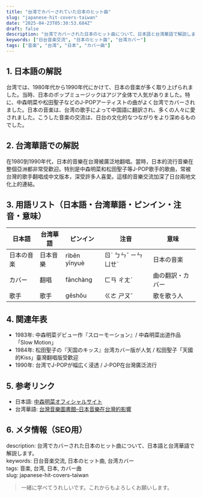 ```yaml
---
title: "台湾でカバーされていた日本のヒット曲"
slug: "japanese-hit-covers-taiwan"
date: "2025-04-23T05:30:53.684Z"
draft: false
description: "台湾でカバーされた日本のヒット曲について、日本語と台湾華語で解説します。"
keywords: ["日台音楽交流", "日本のヒット曲", "台湾カバー"]
tags: ["音楽", "台湾", "日本", "カバー曲"]
---
```


## 1. 日本語の解説
台湾では、1980年代から1990年代にかけて、日本の音楽が多く取り上げられました。当時、日本のポップミュージックはアジア全体で人気がありました。特に、中森明菜や松田聖子などのJ-POPアーティストの曲がよく台湾でカバーされました。日本の音楽は、台湾の歌手によって中国語に翻訳され、多くの人々に愛されました。こうした音楽の交流は、日台の文化的なつながりをより深めるものでした。

## 2. 台湾華語での解説  
在1980到1990年代，日本的音樂在台灣被廣泛地翻唱。當時，日本的流行音樂在整個亞洲都非常受歡迎。特別是中森明菜和松田聖子等J-POP歌手的歌曲，常被台灣的歌手翻唱成中文版本，深受許多人喜愛。這樣的音樂交流加深了日台兩地文化上的連結。

## 3. 用語リスト（日本語・台湾華語・ピンイン・注音・意味）
| 日本語     | 台湾華語   | ピンイン   | 注音   | 意味           |
|------------|------------|------------|--------|----------------|
| 日本の音楽 | 日本音樂   | rìběn yīnyuè  | ㄖˋ ㄅㄣˇ ㄧㄣ ㄩㄝˋ | 日本の音楽   |
| カバー   | 翻唱       | fānchàng     | ㄈㄢ ㄔㄤˋ          | 曲の翻訳・カバー|
| 歌手     | 歌手       | gēshǒu       | ㄍㄜ ㄕㄡˇ          | 歌を歌う人     |

## 4. 関連年表
- 1983年: 中森明菜デビュー作『スローモーション』/ 中森明菜出道作品「Slow Motion」
- 1984年: 松田聖子の『天国のキッス』台湾カバー版が人気 / 松田聖子「天國的Kiss」臺灣翻唱版受歡迎
- 1990年: 台湾でJ-POPが幅広く浸透 / J-POP在台灣廣泛流行

## 5. 参考リンク  
- 日本語: [中森明菜オフィシャルサイト](http://nakamoriakina.com/)
- 台湾華語: [台灣音樂圖書館–日本音樂在台灣的影響](http://taiwanmusiclibrary.com/japanmusicintaiwan)

## 6. メタ情報（SEO用） 
description: 台湾でカバーされた日本のヒット曲について、日本語と台湾華語で解説します。  
keywords: 日台音楽交流, 日本のヒット曲, 台湾カバー  
tags: 音楽, 台湾, 日本, カバー曲  
slug: japanese-hit-covers-taiwan

>一緒に学べてうれしいです。これからもよろしくお願いします。